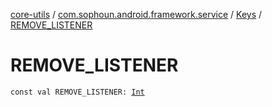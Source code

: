 [core-utils](../../index.md) / [com.sophoun.android.framework.service](../index.md) / [Keys](index.md) / [REMOVE_LISTENER](./-r-e-m-o-v-e_-l-i-s-t-e-n-e-r.md)

# REMOVE_LISTENER

`const val REMOVE_LISTENER: `[`Int`](https://kotlinlang.org/api/latest/jvm/stdlib/kotlin/-int/index.html)